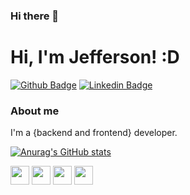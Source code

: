### Hi there 👋
# Hi, I'm Jefferson! :D

[![Github Badge](https://img.shields.io/badge/-Github-000?style=flat-square&logo=Github&logoColor=white&link=https://github.com/jeffer3941)](https://github.com/jeffer3941)
[![Linkedin Badge](https://img.shields.io/badge/-LinkedIn-blue?style=flat-square&logo=Linkedin&logoColor=white&link=https://www.linkedin.com/in/jefferson-monteiro-577396152/)](https://www.linkedin.com/in/jefferson-monteiro-577396152/)

### About me
I'm a {backend and frontend} developer.

[![Anurag's GitHub stats](https://github-readme-stats.vercel.app/api?username=jeffer3941&count_private=true&show_icons=true&theme=tokyonight)](https://github.com/anuraghazra/github-readme-stats)

<code><img height="30" src="https://img.shields.io/badge/PHP-777BB4?style=for-the-badge&logo=php&logoColor=white"></code>
<code><img height="30" src="https://img.shields.io/badge/HTML5-E34F26?style=for-the-badge&logo=html5&logoColor=white"></code>
<code><img height="30" src="https://img.shields.io/badge/CSS3-1572B6?style=for-the-badge&logo=css3&logoColor=white"></code>
<code><img height="30" src="https://img.shields.io/badge/JavaScript-F7DF1E?style=for-the-badge&logo=javascript&logoColor=black"></code>
